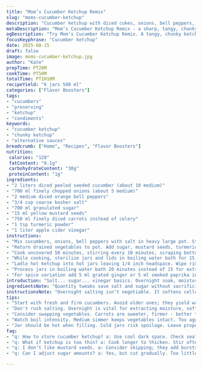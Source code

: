 ```yaml
---
title: "Mom’s Cucumber Ketchup Remix"
slug: "moms-cucumber-ketchup"
description: "Cucumber ketchup with diced cukes, onions, bell peppers, celery, mustard seeds, turmeric, and vinegar. Uses coarse salt to pull moisture overnight. Cook until thick, fragrant, bubbling, then jar and boil-seal. Modified with carrot in place of celery and apple cider vinegar swap. Reduced sugar and salt by 30 percent. Cook time adjusted; texture focus over timer. Yields 6 jars. A sharp, tangy, chunky ketchup alternative, great on sandwiches, dips, or grilling sauces."
metaDescription: "Mom’s Cucumber Ketchup Remix - a sharp, tangy, chunky ketchup alternative perfect for sandwiches and grilling. Refreshing and bold."
ogDescription: "Try Mom’s Cucumber Ketchup Remix. A tangy, chunky ketchup alternative. Perfect on sandwiches."
focusKeyphrase: "Cucumber ketchup"
date: 2025-08-15
draft: false
image: moms-cucumber-ketchup.jpg
author: "Kate"
prepTime: PT20M
cookTime: PT50M
totalTime: PT1H10M
recipeYield: "6 jars 500 ml"
categories: ["Flavor Boosters"]
tags:
- "cucumbers"
- "preserving"
- "ketchup"
- "condiments"
keywords:
- "cucumber ketchup"
- "chunky ketchup"
- "alternative sauces"
breadcrumb: ["Home", "Recipes", "Flavor Boosters"]
nutrition: 
 calories: "120"
 fatContent: "0.1g"
 carbohydrateContent: "30g"
 proteinContent: "1g"
ingredients:
- "2 liters diced peeled seeded cucumber (about 10 medium)"
- "700 ml finely chopped onions (about 5 medium)"
- "2 medium diced orange bell peppers"
- "3/4 cup coarse kosher salt"
- "700 ml granulated sugar"
- "15 ml yellow mustard seeds"
- "750 ml finely diced carrots instead of celery"
- "1 tsp turmeric powder"
- "1 liter apple cider vinegar"
instructions:
- "Mix cucumbers, onions, bell peppers with salt in heavy large pot. Stir gently. Cover pot loosely. Leave out room temp overnight or 12 hours. The salt extracts liquid, softens veg for texture; don’t skip or shorter time. Rinse vegetables thoroughly in cold water at least twice. Squeeze in colander to remove excess moisture but not crushing. Dry texture matters here."
- "Return drained vegetables to pot. Add sugar, mustard seeds, turmeric, carrots, vinegar. Stir to dissolve sugar before heating. Medium heat – you want a lively simmer but no aggressive boil that breaks vegetables too much. Bubble, pop, and hiss sounds signal steady heat."
- "Cook uncovered 50 minutes, stirring every 10 minutes, scraping bottom to prevent scorch. Watch for thick syrup forming; vegetables glossy and soft but retain small bite. Viscous texture coats spoon distinctly; too thin means longer."
- "While cooking, sterilize jars and lids in boiling water bath for 15 minutes minimum. Keep warm until filling."
- "Ladle hot ketchup into hot jars leaving 1/4 inch headspace. Wipe rims clean with damp cloth. Seal lids finger-tight."
- "Process jars in boiling water bath 20 minutes instead of 15 for extra safety. Adjust time if altitude differs. Remove and cool undisturbed 24 hours. Check seals before storage. Store in cool dark place."
- "For spice variation add 5 ml grated ginger or 5 ml smoked paprika in step two for smoky heat twist."
introduction: "Salt... sugar... vinegar basics. Overnight soak, moisture extraction  vital. Mustard pops in every bite. Turmeric earthy, subtle bitter, deep color. Carrots sweet, firm replacing celery. Vinegar swap for fruitier note that cuts sharpness. Cook slow, mid-simmer bubbles, thick syrup coat spoon signals ready. Hot fill jars. Boil bath ensures shelf safety, longer sterilization for peace of mind. Options: ginger twist or smoky paprika. Patience wins here; shortcuts kill texture and shelf life. "
ingredientsNote: "Quantity tweaks save salt and sugar without sacrificing balance. Salt pulls moisture, crucial for preserving crunch and controlling bacterial growth. Using coarse kosher salt over fine improves texture and easier cleanup during rinses; fine salt risks over-salting and cloudiness. Carrots here substitute celery; sweeter, firmer, less fibrous - shifts flavor but keeps body. Apple cider vinegar swaps standard white vinegar adding gentle fruity tang, but acidity remains sufficient for preservation. Mustard seeds add distinct texture and subtle kick; yellow seeds milder than brown. Turmeric is necessary for color and subtle bitterness, mimicked by small pinch of ground ginger if missing. Fresh vegetables always best; older cukes lead to watery ketchup. Finely chopping equates to uniform cooking and better jar fit. Experimenting with bell pepper color changes aroma and visual too, red or orange preferred for sweetness."
instructionsNote: "Overnight salting isn’t negotiable. It softens cellular structures, releases water, and firms the final texture. Rinse thoroughly to avoid salty aftertaste. When cooking, medium simmer is essential—not a full rolling boil that destroys vegetables and cloudiness. Thin steam-like bubbling, consistent but gentle, inspires glossy syrup formation. Stirring prevents burning and sticking. Watch color deepen to golden amber; that aroma shift from raw veg to spicy-sweet signals nearing done. Texture shifts from raw crunch to tender yet discernible chunks. Hot-filling jars prevents spoilage risk by minimizing microbial load and ensures even heat distribution inside jar. Extended water bath sterilization adds safety, particularly where vinegar acidity was decreased slightly. Common pitfalls: rushing salting step, uneven chopping, insufficient stirring, early jar filling cold product, and inadequate sealing. Follow sensory clues more than clock."
tips:
- "Start with fresh and firm cucumbers. Avoid older ones; they yield watery output. Cut sizes uniformly for even cooking. Use course kosher salt; helps with moisture. Rinse veggies thoroughly post-salting - avoid saltiness. Pat dry well; texture’s key."
- "Don't rush salting. Overnight is vital for extracting moisture, softening vegetable structures. Too short leads to mushy result. Color changes during cooking matter; aim for that golden amber shade. Watch for aromas shifting from raw to sweet-spicy."
- "Consider swapping vegetables. Carrots are sweeter, firmer - better than celery here. Mustard seeds add texture - try variations with different colors. Adjust vinegar types based on flavor interest - regular or cider changes depth. Experiment for your taste."
- "Watch boil intensity. Medium simmer keeps vegetables intact. Too aggressive destroys chunkiness. Stir often to prevent sticking. Listen for gentle bubbling – that’s good. If syrup is too thin, cook longer; it should coat spoon distinctly."
- "Jar should be hot when filling. Cold jars risk spoilage. Leave proper headspace. Tight seal is crucial for shelf life. Adjust processing times for altitude differences; safety first. Sterilizing jars adds extra security during storage."
faq:
- "q: How to store cucumber ketchup? a: Use cool dark space. Check seals after cooling - tight seals matter. Can refrigerate if preferred. If unsealed, use quickly."
- "q: What if ketchup is too thin? a: Cook longer to thicken. Stir often; ensure even heat. Don't be tempted to rush - that leads to poor quality."
- "q: I don’t like mustard seeds. a: Consider skipping; they add bursts of texture. Use ground mustard for mildness. Or experiment with different spices."
- "q: Can I adjust sugar amounts? a: Yes, but cut gradually. Too little may alter the balance. Modify based on sweet preference; don’t overdo."

---
```

